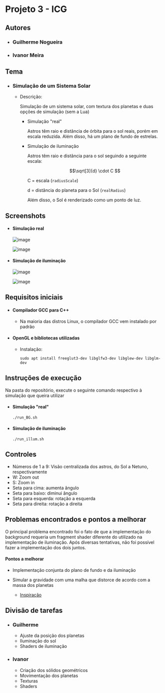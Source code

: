 # Projeto 3 - ICG

## Autores
- ### Guilherme Nogueira
- ### Ivanor Meira

## Tema
- ### Simulação de um Sistema Solar
  
  - Descrição:

    Simulação de um sistema solar, com textura dos planetas e duas opções de simulação (sem a Lua)

    - Simulação "real"
 
      Astros têm raio e distância de órbita para o sol reais, porém em escala reduzida. Além disso, há um plano de fundo de estrelas.

    - Simulação de iluminação
   
      Astros têm raio e distância para o sol seguindo a seguinte escala:

        $$\sqrt[3]{d} \cdot C $$
  
        C = escala (<code>radiusScale</code>)
      
        d = distância do planeta para o Sol (<code>realRadius</code>)

      Além disso, o Sol é renderizado como um ponto de luz.


## Screenshots


- #### Simulação real

  ![image](https://github.com/user-attachments/assets/0e674706-3761-4f11-a187-25b179911066)

  ![image](https://github.com/user-attachments/assets/04761e5a-04fa-45cc-ae82-b63b3a018d46)

- #### Simulação de iluminação
  
  ![image](https://github.com/user-attachments/assets/2376eaed-e39c-4e31-9386-9d579b9c8c6a)

  ![image](https://github.com/user-attachments/assets/0dc3c3a7-b4dd-47ee-ba26-0f3781c5ef26)

 
## Requisitos iniciais

- #### Compilador GCC para C++
  - Na maioria das distros Linux, o compilador GCC vem instalado por padrão
 
- #### OpenGL e bibliotecas utilizadas

  - Instalação:

        sudo apt install freeglut3-dev libglfw3-dev libglew-dev libglm-dev

## Instruções de execução

Na pasta do repositório, execute o seguinte comando respectivo à simulação que queira utilizar

  - #### Simulação "real"
    
        ./run_BG.sh

  - #### Simulação de iluminação
    
        ./run_illum.sh

## Controles

- Números de 1 a 9: Visão centralizada dos astros, do Sol a Netuno, respectivamente
- W: Zoom out
- S: Zoom in
- Seta para cima: aumenta ângulo
- Seta para baixo: diminui ângulo
- Seta para esquerda: rotação a esquerda
- Seta para direita: rotação a direita

## Problemas encontrados e pontos a melhorar

O principal problema encontrado foi o fato de que a implementação do background requeria um fragment shader diferente do utilizado na implementação de iluminação. Após diversas tentativas, não foi possível fazer a implementação dos dois juntos.

#### Pontos a melhorar

  - Implementação conjunta do plano de fundo e da iluminação

  - Simular a gravidade com uma malha que distorce de acordo com a massa dos planetas

    - [Inspiração](https://www.youtube.com/watch?v=_YbGWoUaZg0)
   
## Divisão de tarefas

- ### Guilherme
  
  - Ajuste da posição dos planetas
  - Iluminação do sol
  - Shaders de iluminação
    
- ### Ivanor
  
  - Criação dos sólidos geométricos
  - Movimentação dos planetas
  - Texturas
  - Shaders


